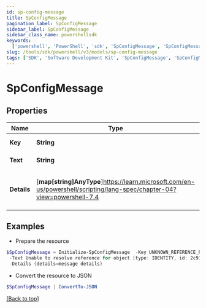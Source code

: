 ```yaml
---
id: sp-config-message
title: SpConfigMessage
pagination_label: SpConfigMessage
sidebar_label: SpConfigMessage
sidebar_class_name: powershellsdk
keywords:
  ['powershell', 'PowerShell', 'sdk', 'SpConfigMessage', 'SpConfigMessage']
slug: /tools/sdk/powershell/v3/models/sp-config-message
tags: ['SDK', 'Software Development Kit', 'SpConfigMessage', 'SpConfigMessage']
---
```


# SpConfigMessage

## Properties

| Name | Type | Description | Notes |
| --- | --- | --- | --- |
| **Key** | **String** | Message key. | [required] |
| **Text** | **String** | Message text. | [required] |
| **Details** | [**map[string]AnyType**]https://learn.microsoft.com/en-us/powershell/scripting/lang-spec/chapter-04?view=powershell-7.4 | Message details if any, in key:value pairs. | [required] |

## Examples

- Prepare the resource

```powershell
$SpConfigMessage = Initialize-SpConfigMessage  -Key UNKNOWN_REFERENCE_RESOLVER `
 -Text Unable to resolve reference for object [type: IDENTITY, id: 2c91808c746e9c9601747d6507332ecz, name: random identity] `
 -Details {details=message details}
```

- Convert the resource to JSON

```powershell
$SpConfigMessage | ConvertTo-JSON
```

[[Back to top]](#)
